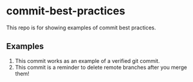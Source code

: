 # commit-best-practices
This repo is for showing examples of commit best practices.

## Examples

1. This commit works as an example of a verified git commit.
1. This commit is a reminder to delete remote branches after you merge them!
